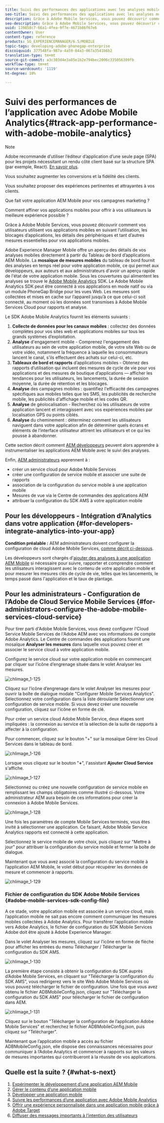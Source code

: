 ```yaml
---
title: Suivi des performances des applications avec les analyses mobiles Adobe
seo-title: Suivi des performances des applications avec les analyses mobiles Adobe
description: Grâce à Adobe Mobile Services, vous pouvez découvrir comment vos utilisateurs utilisent vos applications mobiles en suivant l’utilisation, les blocages d’applications, les détails des périphériques et tant d’autres mesures essentielles pour vos applications mobiles. Consultez cette page pour en savoir plus.
seo-description: Grâce à Adobe Mobile Services, vous pouvez découvrir comment vos utilisateurs utilisent vos applications mobiles en suivant l’utilisation, les blocages d’applications, les détails des périphériques et tant d’autres mesures essentielles pour vos applications mobiles. Consultez cette page pour en savoir plus.
uuid: 139858c7-66a1-4fea-9f7e-4671b86f67e6
contentOwner: User
content-type: reference
products: SG_EXPERIENCEMANAGER/6.5/MOBILE
topic-tags: developing-adobe-phonegap-enterprise
discoiquuid: 377548fa-987a-4a59-84a3-067a3541b6b2
translation-type: tm+mt
source-git-commit: a3c303d4e3a85e1b2e794bec2006c335056309fb
workflow-type: tm+mt
source-wordcount: '1119'
ht-degree: 10%

---
```



# Suivi des performances de l’application avec Adobe Mobile Analytics{#track-app-performance-with-adobe-mobile-analytics}

>[!NOTE]
>
>Adobe recommande d’utiliser l’éditeur d’application d’une seule page (SPA) pour les projets nécessitant un rendu côté client basé sur la structure SPA (par exemple, React). [En savoir plus](/help/sites-developing/spa-overview.md).

Vous souhaitez augmenter les conversions et la fidélité des clients.

Vous souhaitez proposer des expériences pertinentes et attrayantes à vos clients.

Que fait votre application AEM Mobile pour vos campagnes marketing ?

Comment affiner vos applications mobiles pour offrir à vos utilisateurs la meilleure expérience possible ?

Grâce à Adobe Mobile Services, vous pouvez découvrir comment vos utilisateurs utilisent vos applications mobiles en suivant l’utilisation, les blocages d’applications, les détails des périphériques et tant d’autres mesures essentielles pour vos applications mobiles.

Adobe Experience Manager Mobile offre un aperçu des détails de vos analyses mobiles directement à partir du Tableau de bord d’applications AEM Mobile. La **mosaïque de mesures mobiles** du tableau de bord fournit des analyses en temps réel pour votre application mobile, ce qui permet aux développeurs, aux auteurs et aux administrateurs d&#39;avoir un aperçu rapide de l&#39;état de votre application mobile. Sous les couvertures qui alimentent les analyses se trouve le [Adobe Mobile Analytics](https://www.adobe.com/ca/solutions/digital-analytics/mobile-web-apps-analytics.html) SDK. Le Adobe Mobile Analytics SDK peut être connecté à vos applications en mode natif ou via un module PhoneGap Bridge pour les vues Web. Les mesures sont collectées et mises en cache sur l’appareil jusqu’à ce que celui-ci soit connecté, au moment où les données sont transmises à Adobe Mobile Services Cloud pour rapports et analyse.

Le SDK Adobe Mobile Analytics fournit les éléments suivants :

1. **Collecte de données pour les canaux mobiles** : collectez des données complètes pour vos sites web et applications mobiles sur tous les grands systèmes d’exploitation.
1. **Analyse**  d&#39;engagement mobile - Comprenez l&#39;engagement des utilisateurs au sein de votre application mobile, de votre site Web ou de votre vidéo, notamment la fréquence à laquelle les consommateurs lancent le canal, s&#39;ils effectuent des achats sur celui-ci, etc.
1. **Tableaux de bord et rapports**  d’applications mobiles - Obtenez des rapports d’utilisation qui incluent des mesures de cycle de vie pour vos applications et des mesures de boutique d’applications — afficher les tendances pour les utilisateurs, les lancements, la durée de session moyenne, la durée de rétention et les blocages.
1. **Analyse**  des campagnes mobiles : quantifiez l&#39;efficacité des campagnes spécifiques aux mobiles telles que les SMS, les publicités de recherche mobile, les publicités d&#39;affichage mobile et les codes QR.
1. **Analyse**  de géolocalisation - Recherchez où les utilisateurs de votre application lancent et interagissent avec vos expériences mobiles par localisation GPS ou points ciblés.
1. **Analyse**  du cheminement : déterminez comment les utilisateurs naviguent dans votre application afin de déterminer quels écrans et éléments de l’interface utilisateur attirent les utilisateurs et ce qui les pousse à abandonner.

Cette section décrit comment [AEM développeurs](#developers) peuvent alors apprendre à instrumentaliser les applications AEM Mobile avec le suivi des analyses.

Enfin, [AEM administrateurs](#administrators) apprennent à :

* créer un service cloud pour Adobe Mobile Services
* créer une configuration de service mobile et associer une suite de rapports
* association de la configuration du service mobile à une application mobile
* Mesures de vue via le Centre de commandes des applications AEM
* attribuer la configuration du SDK AMS à votre application mobile

## Pour les développeurs - Intégration d’Analytics dans votre application {#for-developers-integrate-analytics-into-your-app}

**Condition préalable :** AEM administrateurs doivent configurer la configuration de cloud Adobe Mobile Services,  [comme décrit ci-dessous](#amscloudserviceconfig).

Les développeurs sont chargés d&#39;[ajouter des analyses à une application AEM Mobile](/help/mobile/phonegap-add-analytics-to-apps.md) si nécessaire pour suivre, rapporter et comprendre comment les utilisateurs interagissent avec le contenu de votre application mobile et pour mesurer les mesures clés de cycle de vie, telles que les lancements, le temps passé dans l&#39;application et le taux de plantage.

## Pour les administrateurs - Configuration de l’Adobe de Cloud Service Mobile Services {#for-administrators-configure-the-adobe-mobile-services-cloud-service}

Pour tirer parti d&#39;Adobe Mobile Services, vous devez configurer l&#39;Cloud Service Mobile Services de l&#39;Adobe AEM avec vos informations de compte Adobe Analytics. Le Centre de commandes des applications fournit une mosaïque **Analyser les mesures** dans laquelle vous pouvez créer et associer le service cloud à votre application mobile.

Configurez le service cloud sur votre application mobile en commençant par cliquer sur l’icône d’engrenage située dans le volet Analyser les mesures.

![chlimage_1-125](assets/chlimage_1-125.png)

Cliquez sur l’icône d’engrenage dans le volet Analyser les mesures pour ouvrir la boîte de dialogue modale &quot;Configurer Mobile Services Analytics&quot;. Sélectionnez votre configuration dans la liste déroulante Sélectionner une configuration de service mobile. Si vous devez créer une nouvelle configuration, cliquez sur l’icône en forme de clé.

Pour créer un service cloud Adobe Mobile Service, deux étapes sont impliquées : la connexion au service et la sélection de la suite de rapports à affecter à la configuration.

Pour commencer, cliquez sur le bouton &quot;+&quot; sur la mosaïque Gérer les Cloud Services dans le tableau de bord.

![chlimage_1-126](assets/chlimage_1-126.png)

Lorsque vous cliquez sur le bouton &quot;**+**&quot;, l&#39;assistant **Ajouter Cloud Service** s&#39;affiche.

![chlimage_1-127](assets/chlimage_1-127.png)

Sélectionnez ou créez une nouvelle configuration de service mobile en remplissant les champs obligatoires comme illustré ci-dessous. Votre administrateur AEM aura besoin de ces informations pour créer la connexion à Adobe Mobile Services.

![chlimage_1-128](assets/chlimage_1-128.png)

Une fois les paramètres de compte Mobile Services terminés, vous êtes invité à sélectionner une application. Ce faisant, Adobe Mobile Service Analytics rapports est connecté à cette application.

Sélectionnez le service mobile de votre choix, puis cliquez sur &quot;Mettre à jour&quot; pour attribuer la configuration du service mobile et fermer la boîte de dialogue.

Maintenant que vous avez associé la configuration du service mobile à l’application AEM Mobile, le volet début pour récupérer les données de mesure et commencer à rapports.

![chlimage_1-129](assets/chlimage_1-129.png)

### Fichier de configuration du SDK Adobe Mobile Services {#adobe-mobile-services-sdk-config-file}

A ce stade, votre application mobile est associée à un service cloud, mais l’application mobile ne sait pas encore comment communiquer les mesures mobiles collectées à Adobe Analytics. Pour transférer l’application mobile vers Adobe Analytics, le fichier de configuration du SDK Mobile Services Adobe doit être ajouté à Adobe Experience Manager.

Dans le volet Analyser les mesures, cliquez sur l’icône en forme de flèche pour afficher les entrées du menu Télécharger / Télécharger la configuration du SDK AMS.

![chlimage_1-130](assets/chlimage_1-130.png)

La première étape consiste à obtenir la configuration du SDK auprès d’Adobe Mobile Services, en cliquant sur &quot;Télécharger la configuration du SDK AMS&quot;, vous redirigerez vers le site Web Adobe Mobile Services où vous pouvez télécharger le fichier de configuration. Une fois que vous avez obtenu le fichier ADBMobileConfig.json, cliquez sur &quot;Télécharger la configuration du SDK AMS&quot; pour télécharger le fichier de configuration dans AEM.

![chlimage_1-131](assets/chlimage_1-131.png)

Cliquez sur le bouton &quot;Télécharger la configuration de l’application Adobe Mobile Services&quot; et recherchez le fichier ADBMobileConfig.json, puis cliquez sur &quot;Télécharger&quot;.

Maintenant que l’application mobile a accès au fichier ADBMobileConfig.json, elle dispose des connaissances nécessaires pour communiquer à l’Adobe Analytics et commencer à rapports sur les valeurs de mesures importantes qui contribueront à la réussite de vos applications.

## Quelle est la suite ? {#what-s-next}

1. [Expérimenter le développement d’une application AEM Mobile](/help/mobile/starting-aem-phonegap-app.md)
1. [Gérer le contenu d’une application mobile](/help/mobile/phonegap-manage-app-content.md)
1. [Développer une application mobile](/help/mobile/building-app-mobile-phonegap.md)
1. [Suivre les performances d’une application avec Adobe Mobile Analytics](/help/mobile/phonegap-intro-to-app-analytics.md)
1. [Offrir une expérience personnalisée dans une application mobile grâce à Adobe Target](/help/mobile/phonegap-aem-mobile-content-personalization.md)
1. [Diffuser des messages importants à l’intention des utilisateurs](/help/mobile/phonegap-push-notifications.md)